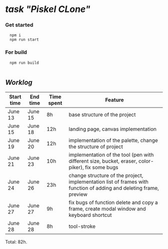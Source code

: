  # ***task "Piskel CLone"***

### **Get started**

```
  npm i
  npm run start
```

### **For build**

```
  npm run build
  
```
## ***Worklog***

| Start time | End time | Time spent |  Feature      |
|------------|----------|------------|---------------|
| June 13    | June 15  |  8h  | base structure of the project|
| June 15    | June 18  |  12h | landing page, canvas implementation |
| June 19    | June 20  |  12h | implementation of the palette, change the structure of project|
| June 21    | June 23  |  10h | implementation of the tool (pen with different size, bucket, eraser, color-piker), fix some bugs|
| June 24    | June 26  |  23h | change structure of the project, implementation list of frames with function of adding and deleting frame, preview|
| June 27   | June 27 | 9h | fix bugs of function delete and copy a frame, create modal window and keyboard shortcut|
| June 28  | June 28 | 8h | tool-stroke|
Total: 82h.
